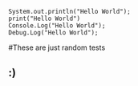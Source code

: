 ```
System.out.println("Hello World");
print("Hello World")
Console.Log("Hello World");
Debug.Log("Hello World");
```
#These are just random tests
## :)
